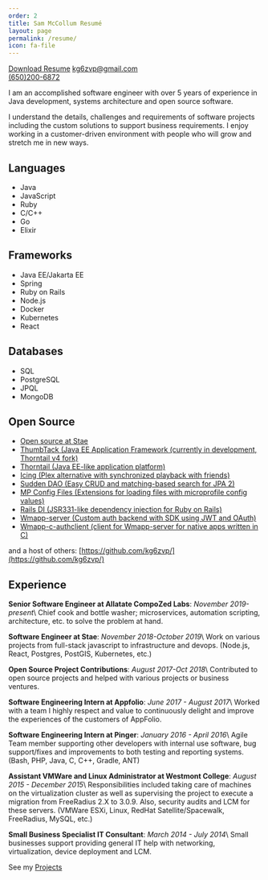 ```yaml
---
order: 2
title: Sam McCollum Resumé
layout: page
permalink: /resume/
icon: fa-file
---
```

[Download Resume](/static/Sam_McCollum_Resume.pdf)
[kg6zvp@gmail.com](mailto:kg6zvp@gmail.com)\
[(650)200-6872](tel:+16502006872)

I am an accomplished software engineer with over 5 years of experience in Java development, systems architecture and open source software.

I understand the details, challenges and requirements of software projects including the custom solutions to support business requirements. I enjoy working in a customer-driven environment with people who will grow and stretch me in new ways.

## Languages

- Java
- JavaScript
- Ruby
- C/C++
- Go
- Elixir

## Frameworks

- Java EE/Jakarta EE
- Spring
- Ruby on Rails
- Node.js
- Docker
- Kubernetes
- React

## Databases

- SQL
- PostgreSQL
- JPQL
- MongoDB

## Open Source

- [Open source at Stae](https://github.com/staeco/)
- [ThumbTack (Java EE Application Framework (currently in development, Thorntail v4 fork)](https://github.com/thumb-tack/tt)
- [Thorntail (Java EE-like application platform)](https://github.com/thorntail/thorntail/)
- [Icing (Plex alternative with synchronized playback with friends)](https://gitlab.mccollum.enterprises/icing/media/)
- [Sudden DAO (Easy CRUD and matching-based search for JPA 2)](https://github.com/kg6zvp/sudden-dao/)
- [MP Config Files (Extensions for loading files with microprofile config values)](https://github.com/kg6zvp/mp-conf-files/)
- [Rails DI (JSR331-like dependency injection for Ruby on Rails)](https://github.com/kg6zvp/eisiges-di-provider-rails/)
- [Wmapp-server (Custom auth backend with SDK using JWT and OAuth)](https://github.com/kg6zvp/wmapp-loginserver/)
- [Wmapp-c-authclient (client for Wmapp-server for native apps written in C)](https://github.com/kg6zvp/wmapp-c-authclient/)

and a host of others: [https://github.com/kg6zvp/](https://github.com/kg6zvp/)

## Experience

**Senior Software Engineer at Allatate CompoZed Labs**: *November 2019-present*\\
Chief cook and bottle washer; microservices, automation scripting, architecture, etc. to solve the problem at hand.

**Software Engineer at Stae**: *November 2018-October 2019*\\
Work on various projects from full-stack javascript to infrastructure and devops. (Node.js, React, Postgres, PostGIS, Kubernetes, etc.)

**Open Source Project Contributions**: *August 2017-Oct 2018*\\
Contributed to open source projects and helped with various projects or business ventures.

**Software Engineering Intern at Appfolio**: *June 2017 - August 2017*\\
Worked with a team I highly respect and value to continuously delight and improve the experiences of the customers of AppFolio.

**Software Engineering Intern at Pinger**: *January 2016 - April 2016*\\
Agile Team member supporting other developers with internal use software, bug support/fixes and improvements to both testing and reporting systems. (Bash, PHP, Java, C, C++, Gradle, ANT)

**Assistant VMWare and Linux Administrator at Westmont College**: *August 2015 - December 2015*\\
Responsibilities included taking care of machines on the virtualization cluster as well as supervising the project to execute a migration from FreeRadius 2.X to 3.0.9. Also, security audits and LCM for these servers. (VMWare ESXi, Linux, RedHat Satellite/Spacewalk, FreeRadius, MySQL, etc.)

**Small Business Specialist IT Consultant**: *March 2014 - July 2014*\\
Small businesses support providing general IT help with networking, virtualization, device deployment and LCM.

See my [Projects](https://github.com/kg6zvp/)
